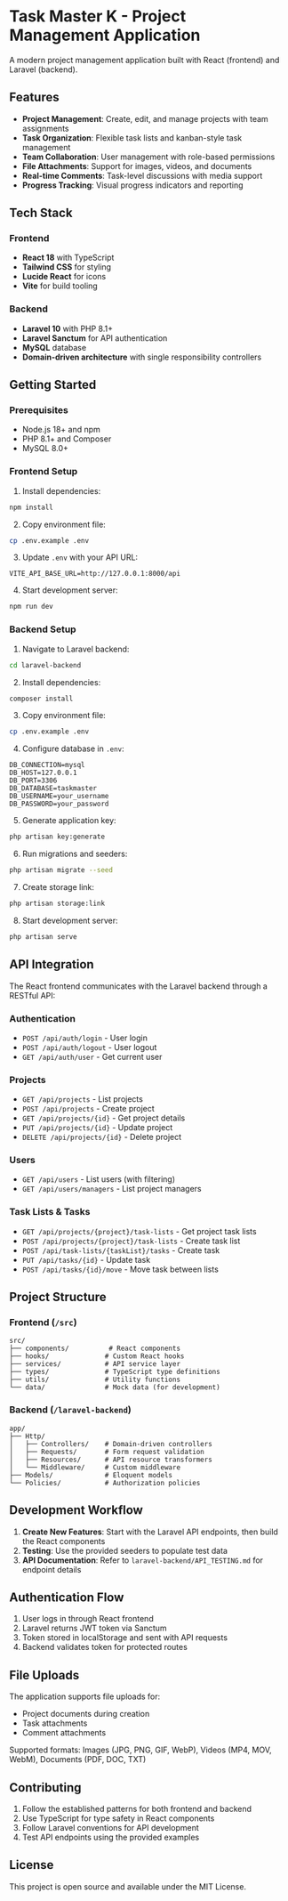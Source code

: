 # Task Master K - Project Management Application

A modern project management application built with React (frontend) and Laravel (backend).

## Features

- **Project Management**: Create, edit, and manage projects with team assignments
- **Task Organization**: Flexible task lists and kanban-style task management
- **Team Collaboration**: User management with role-based permissions
- **File Attachments**: Support for images, videos, and documents
- **Real-time Comments**: Task-level discussions with media support
- **Progress Tracking**: Visual progress indicators and reporting

## Tech Stack

### Frontend
- **React 18** with TypeScript
- **Tailwind CSS** for styling
- **Lucide React** for icons
- **Vite** for build tooling

### Backend
- **Laravel 10** with PHP 8.1+
- **Laravel Sanctum** for API authentication
- **MySQL** database
- **Domain-driven architecture** with single responsibility controllers

## Getting Started

### Prerequisites
- Node.js 18+ and npm
- PHP 8.1+ and Composer
- MySQL 8.0+

### Frontend Setup

1. Install dependencies:
```bash
npm install
```

2. Copy environment file:
```bash
cp .env.example .env
```

3. Update `.env` with your API URL:
```env
VITE_API_BASE_URL=http://127.0.0.1:8000/api
```

4. Start development server:
```bash
npm run dev
```

### Backend Setup

1. Navigate to Laravel backend:
```bash
cd laravel-backend
```

2. Install dependencies:
```bash
composer install
```

3. Copy environment file:
```bash
cp .env.example .env
```

4. Configure database in `.env`:
```env
DB_CONNECTION=mysql
DB_HOST=127.0.0.1
DB_PORT=3306
DB_DATABASE=taskmaster
DB_USERNAME=your_username
DB_PASSWORD=your_password
```

5. Generate application key:
```bash
php artisan key:generate
```

6. Run migrations and seeders:
```bash
php artisan migrate --seed
```

7. Create storage link:
```bash
php artisan storage:link
```

8. Start development server:
```bash
php artisan serve
```

## API Integration

The React frontend communicates with the Laravel backend through a RESTful API:

### Authentication
- `POST /api/auth/login` - User login
- `POST /api/auth/logout` - User logout
- `GET /api/auth/user` - Get current user

### Projects
- `GET /api/projects` - List projects
- `POST /api/projects` - Create project
- `GET /api/projects/{id}` - Get project details
- `PUT /api/projects/{id}` - Update project
- `DELETE /api/projects/{id}` - Delete project

### Users
- `GET /api/users` - List users (with filtering)
- `GET /api/users/managers` - List project managers

### Task Lists & Tasks
- `GET /api/projects/{project}/task-lists` - Get project task lists
- `POST /api/projects/{project}/task-lists` - Create task list
- `POST /api/task-lists/{taskList}/tasks` - Create task
- `PUT /api/tasks/{id}` - Update task
- `POST /api/tasks/{id}/move` - Move task between lists

## Project Structure

### Frontend (`/src`)
```
src/
├── components/          # React components
├── hooks/              # Custom React hooks
├── services/           # API service layer
├── types/              # TypeScript type definitions
├── utils/              # Utility functions
└── data/               # Mock data (for development)
```

### Backend (`/laravel-backend`)
```
app/
├── Http/
│   ├── Controllers/    # Domain-driven controllers
│   ├── Requests/       # Form request validation
│   ├── Resources/      # API resource transformers
│   └── Middleware/     # Custom middleware
├── Models/             # Eloquent models
└── Policies/           # Authorization policies
```

## Development Workflow

1. **Create New Features**: Start with the Laravel API endpoints, then build the React components
2. **Testing**: Use the provided seeders to populate test data
3. **API Documentation**: Refer to `laravel-backend/API_TESTING.md` for endpoint details

## Authentication Flow

1. User logs in through React frontend
2. Laravel returns JWT token via Sanctum
3. Token stored in localStorage and sent with API requests
4. Backend validates token for protected routes

## File Uploads

The application supports file uploads for:
- Project documents during creation
- Task attachments
- Comment attachments

Supported formats: Images (JPG, PNG, GIF, WebP), Videos (MP4, MOV, WebM), Documents (PDF, DOC, TXT)

## Contributing

1. Follow the established patterns for both frontend and backend
2. Use TypeScript for type safety in React components
3. Follow Laravel conventions for API development
4. Test API endpoints using the provided examples

## License

This project is open source and available under the MIT License.